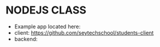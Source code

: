 # NODEJS CLASS

- Example app located here:
- client: https://github.com/seytechschool/students-client
- backend:
